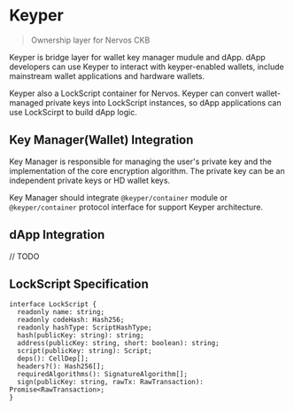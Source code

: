 Keyper
======

> Ownership layer for Nervos CKB

Keyper is bridge layer for wallet key manager mudule and dApp. dApp developers can use Keyper to interact with keyper-enabled wallets, include mainstream wallet applications and hardware wallets.

Keyper also a LockScript container for Nervos. Keyper can convert wallet-managed private keys into LockScript instances, so dApp applications can use LockScirpt to build dApp logic.

## Key Manager(Wallet) Integration

Key Manager is responsible for managing the user's private key and the implementation of the core encryption algorithm. The private key can be an independent private keys or HD wallet keys.

Key Manager should integrate `@keyper/container` module or `@keyper/container` protocol interface for support Keyper architecture.

## dApp Integration

// TODO

## LockScript Specification

```
interface LockScript {
  readonly name: string;
  readonly codeHash: Hash256;
  readonly hashType: ScriptHashType;
  hash(publicKey: string): string;
  address(publicKey: string, short: boolean): string;
  script(publicKey: string): Script;
  deps(): CellDep[];
  headers?(): Hash256[];
  requiredAlgorithms(): SignatureAlgorithm[];
  sign(publicKey: string, rawTx: RawTransaction): Promise<RawTransaction>;
}
```
